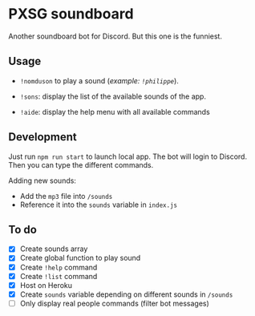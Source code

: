 # PXSG soundboard

Another soundboard bot for Discord. But this one is the funniest.

## Usage

- `!nomduson` to play a sound (*example: `!philippe`*).

- `!sons`: display the list of the available sounds of the app.

- `!aide`: display the help menu with all available commands

## Development

Just run `npm run start` to launch local app. The bot will login to Discord. Then you can type the different commands.

Adding new sounds:
- Add the `mp3` file into `/sounds`
- Reference it into the `sounds` variable in `index.js`

## To do
- [x] Create sounds array
- [x] Create global function to play sound
- [x] Create `!help` command
- [x] Create `!list` command
- [x] Host on Heroku
- [x] Create `sounds` variable depending on different sounds in `/sounds`
- [ ] Only display real people commands (filter bot messages)
